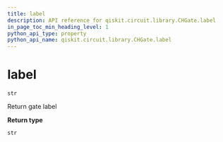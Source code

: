 ```yaml
---
title: label
description: API reference for qiskit.circuit.library.CHGate.label
in_page_toc_min_heading_level: 1
python_api_type: property
python_api_name: qiskit.circuit.library.CHGate.label
---
```


# label

<span id="qiskit.circuit.library.CHGate.label" />

`str`

Return gate label

**Return type**

`str`

